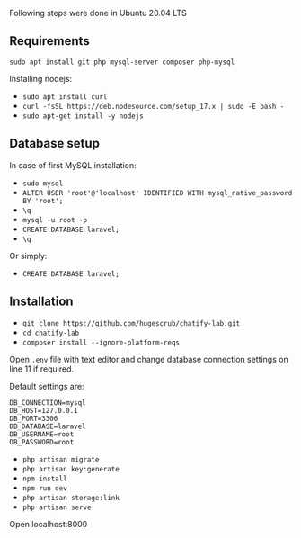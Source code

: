 Following steps were done in Ubuntu 20.04 LTS

## Requirements

`sudo apt install git php mysql-server composer php-mysql`

Installing nodejs:

* `sudo apt install curl`
* `curl -fsSL https://deb.nodesource.com/setup_17.x | sudo -E bash -`
* `sudo apt-get install -y nodejs`

## Database setup

In case of first MySQL installation:

* `sudo mysql`
* `ALTER USER 'root'@'localhost' IDENTIFIED WITH mysql_native_password BY 'root';`
* `\q`
* `mysql -u root -p`
* `CREATE DATABASE laravel;`
* `\q`

Or simply:

* `CREATE DATABASE laravel;`

## Installation

* `git clone https://github.com/hugescrub/chatify-lab.git`
* `cd chatify-lab`
* `composer install --ignore-platform-reqs`

Open `.env` file with text editor and change database connection
settings on line 11 if required.

Default settings are:

```
DB_CONNECTION=mysql
DB_HOST=127.0.0.1
DB_PORT=3306
DB_DATABASE=laravel
DB_USERNAME=root
DB_PASSWORD=root
```

* `php artisan migrate`
* `php artisan key:generate`
* `npm install`
* `npm run dev`
* `php artisan storage:link`
* `php artisan serve`

Open localhost:8000

